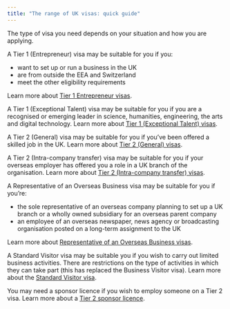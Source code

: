 ```yaml
---
title: "The range of UK visas: quick guide"
---
```


The type of visa you need depends on your situation and how you are applying.

A Tier 1 (Entrepreneur) visa may be suitable for you if you:
* want to set up or run a business in the UK
* are from outside the EEA and Switzerland
* meet the other eligibility requirements

Learn more about [Tier 1 Entrepreneur visas](https://www.gov.uk/tier-1-entrepreneur/overview).

A Tier 1 (Exceptional Talent) visa may be suitable for you if you are a recognised or emerging leader in science, humanities,
engineering, the arts and digital technology. Learn more about [Tier 1 (Exceptional Talent) visas](https://www.gov.uk/tier-1-exceptional-talent/overview).

A Tier 2 (General) visa may be suitable for you if you’ve been offered a skilled job in the UK. Learn more about [Tier 2 (General) visas](https://www.gov.uk/tier-2-general/overview).

A Tier 2 (Intra-company transfer) visa may be suitable for you if your overseas employer has offered you a role in a UK branch of the organisation. Learn more about [Tier 2 (Intra-company transfer) visas](https://www.gov.uk/tier-2-intracompany-transfer-worker-visa/overview).

A Representative of an Overseas Business visa may be suitable for you if you’re:
* the sole representative of an overseas company planning to set up a UK branch or a wholly owned subsidiary for an overseas parent company
* an employee of an overseas newspaper, news agency or broadcasting organisation posted on a long-term assignment to the UK

Learn more about [Representative of an Overseas Business visas](https://www.gov.uk/representative-overseas-business/overview).

A Standard Visitor visa may be suitable you if you wish to carry out limited business activities. There are restrictions on the type of activities in which they can take part (this has replaced the Business Visitor visa). Learn more about the [Standard Visitor visa](https://www.gov.uk/standard-visitor-visa).

You may need a sponsor licence if you wish to employ someone on a Tier 2 visa. Learn more about a [Tier 2 sponsor licence](https://www.gov.uk/uk-visa-sponsorship-employers/overview).
